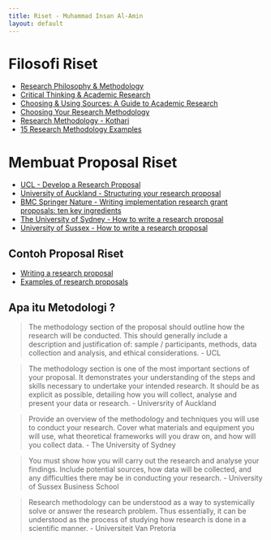 ```yaml
---
title: Riset - Muhammad Insan Al-Amin
layout: default
---
```


# Filosofi Riset
- [Research Philosophy & Methodology](http://www.is.cityu.edu.hk/staff/isrobert/phd/ch3.pdf)
- [Critical Thinking & Academic Research](https://library.louisville.edu/ekstrom/criticalthinking/intro)
- [Choosing & Using Sources: A Guide to Academic Research](https://ohiostate.pressbooks.pub/choosingsources/)
- [Choosing Your Research Methodology](https://www.cdu.edu.au/research-and-innovation/current-students/useful-materials/choosing-your-research-methodology)
- [Research Methodology - Kothari](https://ccsuniversity.ac.in/bridge-library/pdf/Research-Methodology-CR-Kothari.pdf)
- [15 Research Methodology Examples](https://helpfulprofessor.com/research-methodology-examples/)

# Membuat Proposal Riset
- [UCL - Develop a Research Proposal](https://www.ucl.ac.uk/ioe-writing-centre/plan-your-assignment/write-a-research-proposal)
- [University of Auckland - Structuring your research proposal](https://www.auckland.ac.nz/en/education/study-with-us/study-options/doctoral-programmes/research-proposal-structure.html)
- [BMC Springer Nature - Writing implementation research grant proposals: ten key ingredients](https://implementationscience.biomedcentral.com/articles/10.1186/1748-5908-7-96)
- [The University of Sydney - How to write a research proposal](https://www.sydney.edu.au/study/applying/how-to-apply/postgraduate-research/how-to-write-a-research-proposal-for-a-strong-phd-application.html)
- [University of Sussex - How to write a research proposal](https://www.sussex.ac.uk/study/phd/apply/tips-research-degrees/research-proposal)

## Contoh Proposal Riset
- [Writing a research proposal](https://www.sheffield.ac.uk/socstudies/phd/research-proposal)
- [Examples of research proposals](https://www.yorksj.ac.uk/study/postgraduate/research/apply/examples-of-research-proposals/)

## Apa itu Metodologi ?
> The methodology section of the proposal should outline how the research will be conducted. This should generally include a description and justification of: sample / participants, methods, data collection and analysis, and ethical considerations. - UCL

> The methodology section is one of the most important sections of your proposal. It demonstrates your understanding of the steps and skills necessary to undertake your intended research. It should be as explicit as possible, detailing how you will collect, analyse and present your data or research. - Universrity of Auckland

> Provide an overview of the methodology and techniques you will use to conduct your research. Cover what materials and equipment you will use, what theoretical frameworks will you draw on, and how will you collect data. - The University of Sydney

> You must show how you will carry out the research and analyse your findings. Include potential sources, how data will be collected, and any difficulties there may be in conducting your research. - University of Sussex Business School

> Research methodology can be understood as a way to systemically solve or answer the research problem. Thus essentially, it can be understood as the process of studying how research is done in a scientific manner. - Universiteit Van Pretoria

> 

<!--
## Sedang Dikerjakan
- [Night Surveillance - Object Detection](/research/surveillance/night-object-detection/)

## Untuk Dikerjakan
- [Food Impact on Health](/research/health/food-impact/)

## Telah Publikasi
-->
